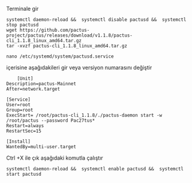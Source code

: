 Terminale gir
    
    systemctl daemon-reload &&  systemctl disable pactusd &&  systemctl stop pactusd
    wget https://github.com/pactus-project/pactus/releases/download/v1.1.8/pactus-cli_1.1.8_linux_amd64.tar.gz
    tar -xvzf pactus-cli_1.1.8_linux_amd64.tar.gz

    nano /etc/systemd/system/pactusd.service

içerisine aşağıdakileri gir veya versiyon numarasını değiştir

        [Unit]
    Description=pactus-Mainnet
    After=network.target
    
    [Service]
    User=root
    Group=root
    ExecStart= /root/pactus-cli_1.1.8/./pactus-daemon start -w /root/pactus --password Pac27tus* 
    Restart=always
    RestartSec=15
    
    [Install]
    WantedBy=multi-user.target

Ctrl +X ile çık
aşağıdaki komutla çalıştır
    
    systemctl daemon-reload &&  systemctl enable pactusd &&  systemctl start pactusd
